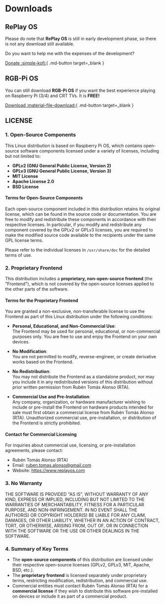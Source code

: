 # Downloads

## RePlay OS

Please do note that **RePlay OS** is still in early development phase, so there is not any download still available.

Do you want to help me with the expenses of the development?

[Donate :simple-kofi:](https://ko-fi.com/rtomas/){ .md-button target=_blank }

## RGB-Pi OS

You can still download **RGB-Pi OS** if you want the best experience playing on Raspberry Pi (3/4) and CRT TVs. It is **FREE!**

[Download :material-file-download:](https://ko-fi.com/rtomas/shop){ .md-button target=_blank }

## LICENSE

### 1. Open-Source Components

This Linux distribution is based on Raspberry Pi OS, which contains open-source software components licensed under a variety of licenses, including but not limited to:

- **GPLv2 (GNU General Public License, Version 2)**
- **GPLv3 (GNU General Public License, Version 3)**
- **MIT License**
- **Apache License 2.0**
- **BSD License**

#### Terms for Open-Source Components

Each open-source component included in this distribution retains its original license, which can be found in the source code or documentation. You are free to modify and redistribute these components in accordance with their respective licenses. In particular, if you modify and redistribute any component covered by the GPLv2 or GPLv3 licenses, you are required to make the modified source code available to the recipients under the same GPL license terms.

Please refer to the individual licenses in `/usr/share/doc` for the detailed terms of use.

### 2. Proprietary Frontend

This distribution includes a **proprietary, non-open-source frontend** (the "Frontend"), which is not covered by the open-source licenses applied to the other parts of the software.

#### Terms for the Proprietary Frontend

You are granted a non-exclusive, non-transferable license to use the Frontend as part of this Linux distribution under the following conditions:

- **Personal, Educational, and Non-Commercial Use**:  
  The Frontend may be used for personal, educational, or non-commercial purposes only. You are free to use and enjoy the Frontend on your own devices.

- **No Modification**:  
  You are not permitted to modify, reverse-engineer, or create derivative works based on the Frontend.

- **No Redistribution**:  
  You may not distribute the Frontend as a standalone product, nor may you include it in any redistributed versions of this distribution without prior written permission from Rubén Tomás Alonso (RTA).

- **Commercial Use and Pre-Installation**:  
  Any company, organization, or hardware manufacturer wishing to include or pre-install the Frontend on hardware products intended for sale must first obtain a commercial license from Rubén Tomás Alonso (RTA). Unauthorized commercial use, pre-installation, or distribution of the Frontend is strictly prohibited.

#### Contact for Commercial Licensing
For inquiries about commercial use, licensing, or pre-installation agreements, please contact:

- Rubén Tomás Alonso (RTA)
- Email: ruben.tomas.alonso@gmail.com
- Website: https://www.replayos.com

### 3. No Warranty

THE SOFTWARE IS PROVIDED "AS IS", WITHOUT WARRANTY OF ANY KIND, EXPRESS OR IMPLIED, INCLUDING BUT NOT LIMITED TO THE WARRANTIES OF MERCHANTABILITY, FITNESS FOR A PARTICULAR PURPOSE, AND NON-INFRINGEMENT. IN NO EVENT SHALL THE AUTHOR(S) OR COPYRIGHT HOLDER(S) BE LIABLE FOR ANY CLAIM, DAMAGES, OR OTHER LIABILITY, WHETHER IN AN ACTION OF CONTRACT, TORT, OR OTHERWISE, ARISING FROM, OUT OF, OR IN CONNECTION WITH THE SOFTWARE OR THE USE OR OTHER DEALINGS IN THE SOFTWARE.

### 4. Summary of Key Terms

- The **open-source components** of this distribution are licensed under their respective open-source licenses (GPLv2, GPLv3, MIT, Apache, BSD, etc.).
- The **proprietary frontend** is licensed separately under proprietary terms, restricting modification, redistribution, and commercial use.
- Commercial entities must contact Rubén Tomás Alonso (RTA) for a **commercial license** if they wish to distribute this software pre-installed on devices or include it as part of a commercial product.